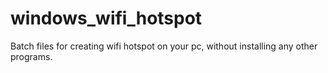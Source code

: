 # windows_wifi_hotspot
Batch files for creating wifi hotspot on your pc, without installing any other programs.

